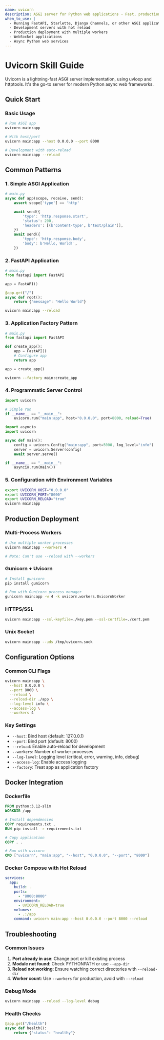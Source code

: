 ```yaml
---
name: uvicorn
description: ASGI server for Python web applications - Fast, production-ready server for async frameworks
when_to_use: |
  - Running FastAPI, Starlette, Django Channels, or other ASGI applications
  - Development servers with hot reload
  - Production deployment with multiple workers
  - WebSocket applications
  - Async Python web services
---
```


# Uvicorn Skill Guide

Uvicorn is a lightning-fast ASGI server implementation, using uvloop and httptools. It's the go-to server for modern Python async web frameworks.

## Quick Start


### Basic Usage

```bash
# Run ASGI app
uvicorn main:app

# With host/port
uvicorn main:app --host 0.0.0.0 --port 8000

# Development with auto-reload
uvicorn main:app --reload
```

## Common Patterns

### 1. Simple ASGI Application

```python
# main.py
async def app(scope, receive, send):
    assert scope['type'] == 'http'

    await send({
        'type': 'http.response.start',
        'status': 200,
        'headers': [(b'content-type', b'text/plain')],
    })
    await send({
        'type': 'http.response.body',
        'body': b'Hello, World!',
    })
```

### 2. FastAPI Application

```python
# main.py
from fastapi import FastAPI

app = FastAPI()

@app.get("/")
async def root():
    return {"message": "Hello World"}
```

```bash
uvicorn main:app --reload
```

### 3. Application Factory Pattern

```python
# main.py
from fastapi import FastAPI

def create_app():
    app = FastAPI()
    # Configure app
    return app

app = create_app()
```

```bash
uvicorn --factory main:create_app
```

### 4. Programmatic Server Control

```python
import uvicorn

# Simple run
if __name__ == "__main__":
    uvicorn.run("main:app", host="0.0.0.0", port=8000, reload=True)
```

```python
import asyncio
import uvicorn

async def main():
    config = uvicorn.Config("main:app", port=5000, log_level="info")
    server = uvicorn.Server(config)
    await server.serve()

if __name__ == "__main__":
    asyncio.run(main())
```

### 5. Configuration with Environment Variables

```bash
export UVICORN_HOST="0.0.0.0"
export UVICORN_PORT="8000"
export UVICORN_RELOAD="true"
uvicorn main:app
```

## Production Deployment

### Multi-Process Workers

```bash
# Use multiple worker processes
uvicorn main:app --workers 4

# Note: Can't use --reload with --workers
```

### Gunicorn + Uvicorn

```bash
# Install gunicorn
pip install gunicorn

# Run with Gunicorn process manager
gunicorn main:app -w 4 -k uvicorn.workers.UvicornWorker
```

### HTTPS/SSL

```bash
uvicorn main:app --ssl-keyfile=./key.pem --ssl-certfile=./cert.pem
```

### Unix Socket

```bash
uvicorn main:app --uds /tmp/uvicorn.sock
```

## Configuration Options

### Common CLI Flags

```bash
uvicorn main:app \
  --host 0.0.0.0 \
  --port 8000 \
  --reload \
  --reload-dir ./app \
  --log-level info \
  --access-log \
  --workers 4
```

### Key Settings

- `--host`: Bind host (default: 127.0.0.1)
- `--port`: Bind port (default: 8000)
- `--reload`: Enable auto-reload for development
- `--workers`: Number of worker processes
- `--log-level`: Logging level (critical, error, warning, info, debug)
- `--access-log`: Enable access logging
- `--factory`: Treat app as application factory

## Docker Integration

### Dockerfile

```dockerfile
FROM python:3.12-slim
WORKDIR /app

# Install dependencies
COPY requirements.txt .
RUN pip install -r requirements.txt

# Copy application
COPY . .

# Run with uvicorn
CMD ["uvicorn", "main:app", "--host", "0.0.0.0", "--port", "8000"]
```

### Docker Compose with Hot Reload

```yaml
services:
  app:
    build: .
    ports:
      - "8000:8000"
    environment:
      - UVICORN_RELOAD=true
    volumes:
      - .:/app
    command: uvicorn main:app --host 0.0.0.0 --port 8000 --reload
```


## Troubleshooting

### Common Issues

1. **Port already in use**: Change port or kill existing process
2. **Module not found**: Check PYTHONPATH or use `--app-dir`
3. **Reload not working**: Ensure watching correct directories with `--reload-dir`
4. **Worker count**: Use `--workers` for production, avoid with `--reload`

### Debug Mode

```bash
uvicorn main:app --reload --log-level debug
```

### Health Checks

```python
@app.get("/health")
async def health():
    return {"status": "healthy"}
```
